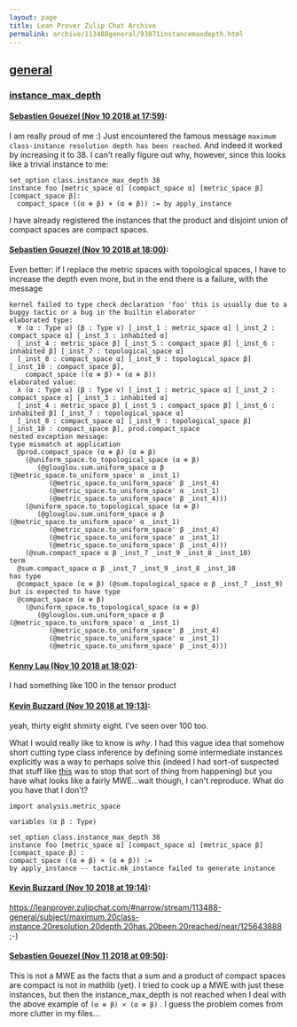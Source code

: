```yaml
---
layout: page
title: Lean Prover Zulip Chat Archive 
permalink: archive/113488general/93871instancemaxdepth.html
---
```


## [general](index.html)
### [instance_max_depth](93871instancemaxdepth.html)

#### [Sebastien Gouezel (Nov 10 2018 at 17:59)](https://leanprover.zulipchat.com/#narrow/stream/113488-general/topic/instance_max_depth/near/147440040):
I am really proud of me :) Just encountered the famous message `maximum class-instance resolution depth has been reached`. And indeed it worked by increasing it to 38. I can't really figure out why, however, since this looks like a trivial instance to me:
```lean
set_option class.instance_max_depth 38
instance foo [metric_space α] [compact_space α] [metric_space β] [compact_space β]: 
  compact_space ((α ⊕ β) × (α ⊕ β)) := by apply_instance
```
I have already registered the instances that the product and disjoint union of compact spaces are compact spaces.

#### [Sebastien Gouezel (Nov 10 2018 at 18:00)](https://leanprover.zulipchat.com/#narrow/stream/113488-general/topic/instance_max_depth/near/147440126):
Even better: if I replace the metric spaces with topological spaces, I have to increase the depth even more, but in the end there is a failure, with the message
```lean
kernel failed to type check declaration 'foo' this is usually due to a buggy tactic or a bug in the builtin elaborator
elaborated type:
  ∀ (α : Type u) (β : Type v) [_inst_1 : metric_space α] [_inst_2 : compact_space α] [_inst_3 : inhabited α]
  [_inst_4 : metric_space β] [_inst_5 : compact_space β] [_inst_6 : inhabited β] [_inst_7 : topological_space α]
  [_inst_8 : compact_space α] [_inst_9 : topological_space β] [_inst_10 : compact_space β],
    compact_space ((α ⊕ β) × (α ⊕ β))
elaborated value:
  λ (α : Type u) (β : Type v) [_inst_1 : metric_space α] [_inst_2 : compact_space α] [_inst_3 : inhabited α]
  [_inst_4 : metric_space β] [_inst_5 : compact_space β] [_inst_6 : inhabited β] [_inst_7 : topological_space α]
  [_inst_8 : compact_space α] [_inst_9 : topological_space β] [_inst_10 : compact_space β], prod.compact_space
nested exception message:
type mismatch at application
  @prod.compact_space (α ⊕ β) (α ⊕ β)
    (@uniform_space.to_topological_space (α ⊕ β)
       (@glouglou.sum.uniform_space α β (@metric_space.to_uniform_space' α _inst_1)
          (@metric_space.to_uniform_space' β _inst_4)
          (@metric_space.to_uniform_space' α _inst_1)
          (@metric_space.to_uniform_space' β _inst_4)))
    (@uniform_space.to_topological_space (α ⊕ β)
       (@glouglou.sum.uniform_space α β (@metric_space.to_uniform_space' α _inst_1)
          (@metric_space.to_uniform_space' β _inst_4)
          (@metric_space.to_uniform_space' α _inst_1)
          (@metric_space.to_uniform_space' β _inst_4)))
    (@sum.compact_space α β _inst_7 _inst_9 _inst_8 _inst_10)
term
  @sum.compact_space α β _inst_7 _inst_9 _inst_8 _inst_10
has type
  @compact_space (α ⊕ β) (@sum.topological_space α β _inst_7 _inst_9)
but is expected to have type
  @compact_space (α ⊕ β)
    (@uniform_space.to_topological_space (α ⊕ β)
       (@glouglou.sum.uniform_space α β (@metric_space.to_uniform_space' α _inst_1)
          (@metric_space.to_uniform_space' β _inst_4)
          (@metric_space.to_uniform_space' α _inst_1)
          (@metric_space.to_uniform_space' β _inst_4)))
```

#### [Kenny Lau (Nov 10 2018 at 18:02)](https://leanprover.zulipchat.com/#narrow/stream/113488-general/topic/instance_max_depth/near/147440192):
I had something like 100 in the tensor product

#### [Kevin Buzzard (Nov 10 2018 at 19:13)](https://leanprover.zulipchat.com/#narrow/stream/113488-general/topic/instance_max_depth/near/147442624):
yeah, thirty eight shmirty eight. I've seen over 100 too. 

What I would really like to know is *why*. I had this vague idea that somehow short cutting type class inference by defining some intermediate instances explicitly was a way to perhaps solve this (indeed I had sort-of suspected that stuff like [this](https://github.com/leanprover/mathlib/blob/891dfbbebba8a0269072460785172c294935af22/data/real/basic.lean#L26) was to stop that sort of thing from happening) but you have what looks like a fairly MWE...wait though, I can't reproduce. What do you have that I don't?

```lean
import analysis.metric_space

variables (α β : Type)

set_option class.instance_max_depth 38
instance foo [metric_space α] [compact_space α] [metric_space β] [compact_space β] :
compact_space ((α ⊕ β) × (α ⊕ β)) :=
by apply_instance -- tactic.mk_instance failed to generate instance 
```

#### [Kevin Buzzard (Nov 10 2018 at 19:14)](https://leanprover.zulipchat.com/#narrow/stream/113488-general/topic/instance_max_depth/near/147442679):
https://leanprover.zulipchat.com/#narrow/stream/113488-general/subject/maximum.20class-instance.20resolution.20depth.20has.20been.20reached/near/125643888 ;-)

#### [Sebastien Gouezel (Nov 11 2018 at 09:50)](https://leanprover.zulipchat.com/#narrow/stream/113488-general/topic/instance_max_depth/near/147469609):
This is not a MWE as the facts that a sum and a product of compact spaces are compact is not in mathlib (yet). I tried to cook up a MWE with just these instances, but then the instance_max_depth is not reached when I deal with the above example of `(α ⊕ β) × (α ⊕ β)` . I guess the problem comes from more clutter in my files...

